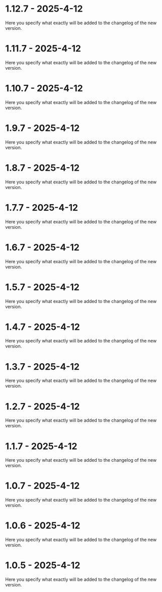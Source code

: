 # 1.12.7 - 2025-4-12

Here you specify what exactly will be added to the changelog of the new version.


# 1.11.7 - 2025-4-12

Here you specify what exactly will be added to the changelog of the new version.


# 1.10.7 - 2025-4-12

Here you specify what exactly will be added to the changelog of the new version.


# 1.9.7 - 2025-4-12

Here you specify what exactly will be added to the changelog of the new version.


# 1.8.7 - 2025-4-12

Here you specify what exactly will be added to the changelog of the new version.


# 1.7.7 - 2025-4-12

Here you specify what exactly will be added to the changelog of the new version.


# 1.6.7 - 2025-4-12

Here you specify what exactly will be added to the changelog of the new version.


# 1.5.7 - 2025-4-12

Here you specify what exactly will be added to the changelog of the new version.


# 1.4.7 - 2025-4-12

Here you specify what exactly will be added to the changelog of the new version.


# 1.3.7 - 2025-4-12

Here you specify what exactly will be added to the changelog of the new version.


# 1.2.7 - 2025-4-12

Here you specify what exactly will be added to the changelog of the new version.


# 1.1.7 - 2025-4-12

Here you specify what exactly will be added to the changelog of the new version.


# 1.0.7 - 2025-4-12

Here you specify what exactly will be added to the changelog of the new version.


# 1.0.6 - 2025-4-12

Here you specify what exactly will be added to the changelog of the new version.


# 1.0.5 - 2025-4-12

Here you specify what exactly will be added to the changelog of the new version.


